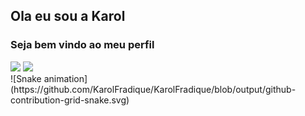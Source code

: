 ## Ola eu sou a Karol
### Seja bem vindo ao meu perfil


<div>
 <img height = "150em" src = "https://github-readme-stats.vercel.app/api?username=KarolFradique&show_icons=true&theme=dracula&include_all_commits=true&count_private=true" />
  <img height = "130em" src = "https://github-readme-stats.vercel.app/api/top-langs/?username=KarolFradique&layout=compact&langs_count=16&theme=dracula" />
</div>
 ![Snake animation](https://github.com/KarolFradique/KarolFradique/blob/output/github-contribution-grid-snake.svg)
